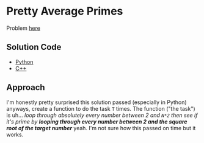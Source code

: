 # Pretty Average Primes
Problem [here](https://cemc.uwaterloo.ca/contests/computing/2019/stage%201/seniorEF.pdf)

## Solution Code
* [Python](./main.py)
* [C++](./main.cpp)

## Approach
I'm honestly pretty surprised this solution passed (especially in Python) anyways, create a function to do the task `T` times. The function ("the task") is uh... *loop through absolutely every number between 2 and `N*2` then see if it's prime by **looping through every number between 2 and the square root of the target number*** yeah. I'm not sure how this passed on time but it works.
